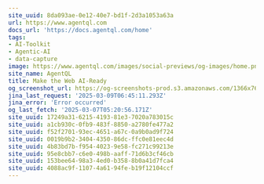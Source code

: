 ```yaml
---
site_uuid: 8da093ae-0e12-40e7-bd1f-2d3a1053a63a
url: https://www.agentql.com
docs_url: 'https://docs.agentql.com/home'
tags:
- AI-Toolkit
- Agentic-AI
- data-capture
image: https://www.agentql.com/images/social-previews/og-images/home.png
site_name: AgentQL
title: Make the Web AI-Ready
og_screenshot_url: https://og-screenshots-prod.s3.amazonaws.com/1366x768/80/false/fae89d34a3d415c166516d7317a30624bd8997c7473419fe0760af28e572e4a7.jpeg
jina_last_request: '2025-03-09T06:45:11.293Z'
jina_error: 'Error occurred'
og_last_fetch: '2025-03-07T05:20:56.171Z'
site_uuid: 17249a31-6215-4193-81e3-7020a783015c
site_uuid: a1cb930c-0fb9-483f-8850-a2780fe477a2
site_uuid: f52f2701-93ec-4651-a67c-0a9b0ad9f724
site_uuid: 0019b9b2-3404-4350-86dc-ffc0e81eec4d
site_uuid: 4b83bd7b-f954-4023-9e58-fc271c99213e
site_uuid: 95e8cbb7-c6e0-498b-aaff-71d6b3cf46cb
site_uuid: 153bee64-98a3-4ed0-b358-8b0a41d7fca4
site_uuid: 4088ac9f-1107-4a61-94fe-b19f12104ccf
---
```


